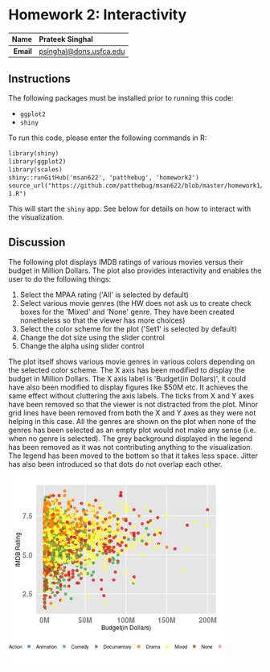 Homework 2: Interactivity
==============================

| **Name**  | Prateek Singhal  |
|----------:|:-------------|
| **Email** | psinghal@dons.usfca.edu |

## Instructions ##

The following packages must be installed prior to running this code:

- `ggplot2`
- `shiny`

To run this code, please enter the following commands in R:

```
library(shiny)
library(ggplot2)
library(scales)
shiny::runGitHub('msan622', 'patthebug', 'homework2')
source_url("https://github.com/patthebug/msan622/blob/master/homework1/HW-1.R")
```

This will start the `shiny` app. See below for details on how to interact with the visualization.

## Discussion ##

The following plot displays IMDB ratings of various movies versus their budget in Million Dollars. The plot also provides interactivity and enables the user to do the following things:
1. Select the MPAA rating ('All' is selected by default)
2. Select various movie genres (the HW does not ask us to create check boxes for the 'Mixed' and 'None' genre. They have been created nonetheless so that the viewer has more choices)
3. Select the color scheme for the plot ('Set1' is selected by default)
4. Change the dot size using the slider control
5. Change the alpha using slider control

The plot itself shows various movie genres in various colors depending on the selected color scheme. The X axis has been modified to display the budget in Million Dollars. The X axis label is 'Budget(in Dollars)', it could have also been modified to display figures like $50M etc. It achieves the same effect without cluttering the axis labels. The ticks from X and Y axes have been removed so that the viewer is not distracted from the plot. 
Minor grid lines have been removed from both the X and Y axes as they were not helping in this case. 
All the genres are shown on the plot when none of the genres has been selected as an empty plot would not make any sense (i.e. when no genre is selected). 
The grey background displayed in the legend has been removed as it was not contributing anything to the visualization. The legend has been moved to the bottom so that it takes less space. Jitter has also been introduced so that dots do not overlap each other.

![IMAGE](HW-2.png)